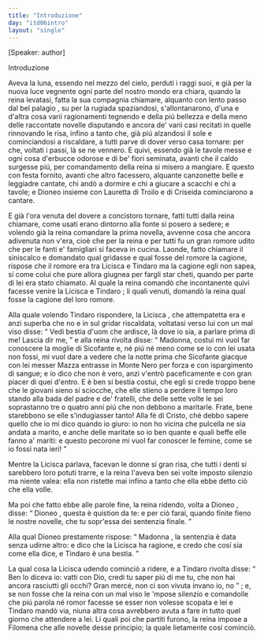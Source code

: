 ```yaml
---
title: "Introduzione"
day: "itd06intro"
layout: "single"
---
```

<html>
 <head>
 </head>
 <body>
  <div id="d06intro" type="introduction" who="author">
   <p>
    [Speaker: author]
   </p>
   <head>
    Introduzione
   </head>
   <p>
    <milestone id="p06980002"/>
    Aveva la luna, essendo nel mezzo del cielo, perduti i raggi suoi, e gi&agrave; per la nuova luce vegnente ogni parte del nostro mondo era chiara, quando la
    <name persref="elissa" type="person">
     reina
    </name>
    levatasi, fatta la sua compagnia chiamare, alquanto con lento passo dal
    <name placeref="palagiobrigata-02" type="place">
     bel palagio
    </name>
    , su per la rugiada spaziandosi, s'allontanarono, d'una e d'altra cosa varii ragionamenti tegnendo e della pi&uacute; bellezza e della meno delle raccontate novelle disputando e ancora de' varii casi recitati in quelle rinnovando le risa, infino a tanto che, gi&agrave; pi&uacute; alzandosi il sole e cominciandosi a riscaldare, a tutti parve di dover verso casa tornare: per che, voltati i passi, l&agrave; se ne vennero.
    <milestone id="p06980003"/>
    E quivi, essendo gi&agrave; le tavole messe e ogni cosa d'erbucce odorose e di be' fiori seminata, avanti che il caldo surgesse pi&uacute;, per comandamento della reina si misero a mangiare. E questo con festa fornito, avanti che altro facessero, alquante canzonette belle e leggiadre cantate, chi and&ograve; a dormire e chi a giucare a scacchi e chi a tavole; e
    <name persref="dioneo" type="person">
     Dioneo
    </name>
    insieme con
    <name persref="lauretta" type="person">
     Lauretta
    </name>
    di
    <name persref="troilo" type="person">
     Troilo
    </name>
    e di
    <name persref="criseida" type="person">
     Criseida
    </name>
    cominciarono a cantare.
   </p>
   <p>
    <milestone id="p06980004"/>
    E gi&agrave; l'ora venuta del dovere a concistoro tornare, fatti tutti dalla
    <name persref="elissa" type="person">
     reina
    </name>
    chiamare, come usati erano dintorno alla fonte si posero a sedere; e volendo gi&agrave; la reina comandare la prima novella, avvenne cosa che ancora adivenuta non v'era, cio&egrave; che per la reina e per tutti fu un gran romore udito che per le fanti e' famigliari si faceva in cucina.
    <milestone id="p06980005"/>
    Laonde, fatto chiamare il siniscalco e domandato qual gridasse e qual fosse del romore la cagione, rispose che il romore era tra
    <name persref="licisca" type="person">
     Licisca
    </name>
    e
    <name persref="tindaro" type="person">
     Tindaro
    </name>
    ma la cagione egli non sapea, s&iacute; come colui che pure allora giugnea per fargli star cheti, quando per parte di lei era stato chiamato.
    <milestone id="p06980006"/>
    Al quale la reina comand&ograve; che incontanente quivi facesse venire la
    <name persref="licisca" type="person">
     Licisca
    </name>
    e
    <name persref="tindaro" type="person">
     Tindaro
    </name>
    ; li quali venuti, domand&ograve; la reina qual fosse la cagione del loro romore.
   </p>
   <p>
    <milestone id="p06980007"/>
    Alla quale volendo
    <name persref="tindaro" type="person">
     Tindaro
    </name>
    rispondere, la
    <name persref="licisca" type="person">
     Licisca
    </name>
    , che attempatetta era e anzi superba che no e in sul gridar riscaldata, voltatasi verso lui con un mal viso disse:
    <q direct="unspecified" who="licisca">
     Vedi bestia d'uom che ardisce, l&agrave; dove io sia, a parlare prima di me! Lascia dir me,
    </q>
    e alla
    <name persref="elissa" type="person">
     reina
    </name>
    rivolta disse:
    <milestone id="p06980008"/>
    <q direct="unspecified" who="licisca">
     Madonna, costui mi vuol far conoscere la moglie di
     <name persref="sicofante" type="person">
      Sicofante
     </name>
     e, n&eacute; pi&uacute; n&eacute; meno come se io con lei usata non fossi, mi vuol dare a vedere che la notte prima che
     <name persref="sicofante" type="person">
      Sicofante
     </name>
     giacque con lei
     <name persref="mazza" type="person">
      messer Mazza
     </name>
     entrasse in
     <name placeref="montenero" type="place">
      Monte Nero
     </name>
     per forza e con ispargimento di sangue; e io dico che non &egrave; vero, anzi v'entr&ograve; paceficamente e con gran piacer di quei d'entro.
     <milestone id="p06980009"/>
     E &egrave; ben s&iacute; bestia costui, che egli si crede troppo bene che le giovani sieno s&iacute; sciocche, che elle stieno a perdere il tempo loro stando alla bada del padre e de' fratelli, che delle sette volte le sei soprastanno tre o quatro anni pi&uacute; che non debbono a maritarle.
     <milestone id="p06980010"/>
     Frate, bene starebbono se elle s'indugiasser tanto! Alla f&eacute; di Cristo, ch&eacute; debbo sapere quello che io mi dico quando io giuro: io non ho vicina che pulcella ne sia andata a marito, e anche delle maritate so io ben quante e quali beffe elle fanno a' mariti: e questo pecorone mi vuol far conoscer le femine, come se io fossi nata ieri!
    </q>
   </p>
   <p>
    <milestone id="p06980011"/>
    Mentre la
    <name persref="licisca" type="person">
     Licisca
    </name>
    parlava, facevan le donne s&iacute; gran risa, che tutti i denti si sarebbero loro potuti trarre, e la
    <name persref="elissa" type="person">
     reina
    </name>
    l'aveva ben sei volte imposto silenzio ma niente valea: ella non ristette mai infino a tanto che ella ebbe detto ci&ograve; che ella volle.
   </p>
   <p>
    <milestone id="p06980012"/>
    Ma poi che fatto ebbe alle parole fine, la
    <name persref="elissa" type="person">
     reina
    </name>
    ridendo, volta a
    <name persref="dioneo" type="person">
     Dioneo
    </name>
    , disse:
    <q direct="unspecified" who="elissa">
     <name persref="dioneo" type="person">
      Dioneo
     </name>
     , questa &egrave; quistion da te: e per ci&ograve; farai, quando finite fieno le nostre novelle, che tu sopr'essa dei sentenzia finale.
    </q>
   </p>
   <p>
    <milestone id="p06980013"/>
    Alla qual
    <name persref="dioneo" type="person">
     Dioneo
    </name>
    prestamente rispose:
    <q direct="unspecified" who="dioneo">
     <name persref="elissa" type="person">
      Madonna
     </name>
     , la sentenzia &egrave; data senza udirne altro: e dico che la
     <name persref="licisca" type="person">
      Licisca
     </name>
     ha ragione, e credo che cos&iacute; sia come ella dice, e
     <name persref="tindaro" type="person">
      Tindaro
     </name>
     &egrave; una bestia.
    </q>
   </p>
   <p>
    <milestone id="p06980014"/>
    La qual cosa la
    <name persref="licisca" type="person">
     Licisca
    </name>
    udendo cominci&ograve; a ridere, e a
    <name persref="tindaro" type="person">
     Tindaro
    </name>
    rivolta disse:
    <q direct="unspecified" who="licisca">
     Ben lo diceva io: vatti con Dio, credi tu saper pi&uacute; di me tu, che non hai ancora rasciutti gli occhi? Gran merc&eacute;, non ci son vivuta invano io, no
    </q>
    ;
    <milestone id="p06980015"/>
    e, se non fosse che la
    <name persref="elissa" type="person">
     reina
    </name>
    con un mal viso le 'mpose silenzio e comandolle che pi&uacute; parola n&eacute; romor facesse se esser non volesse scopata e lei e
    <name persref="tindaro" type="person">
     Tindaro
    </name>
    mand&ograve; via, niuna altra cosa avrebbero avuta a fare in tutto quel giorno che attendere a lei.
    <milestone id="p06980016"/>
    Li quali poi che partiti furono, la reina impose a
    <name persref="filomena" type="person">
     Filomena
    </name>
    che alle novelle desse principio; la quale lietamente cos&iacute; cominci&ograve;.
   </p>
  </div>
 </body>
</html>